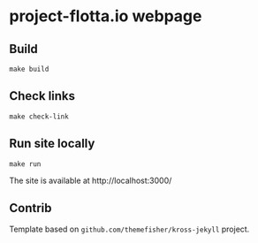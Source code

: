 # project-flotta.io webpage


## Build

```
make build
```

## Check links

```
make check-link
```

## Run site locally

```
make run
```
The site is available at http://localhost:3000/

## Contrib

Template based on `github.com/themefisher/kross-jekyll` project.
